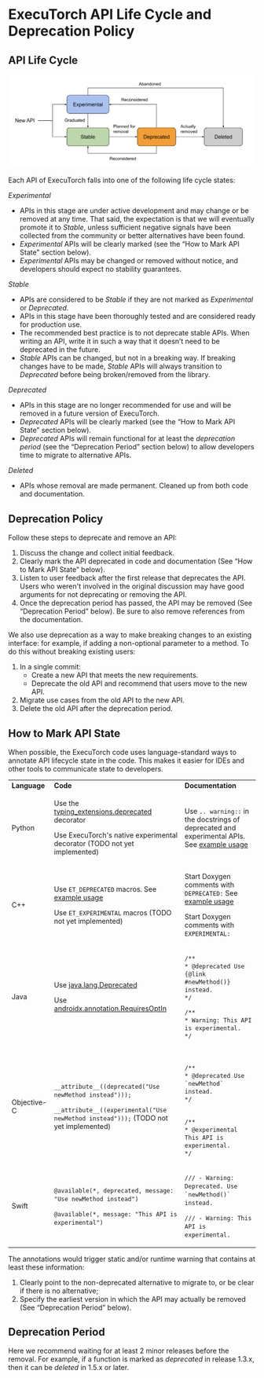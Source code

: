 # ExecuTorch API Life Cycle and Deprecation Policy

## API Life Cycle

![name](_static/img/api_life_cycle.png)

Each API of ExecuTorch falls into one of the following life cycle states:

_Experimental_

- APIs in this stage are under active development and may change or be removed
  at any time. That said, the expectation is that we will eventually promote it
  to _Stable_, unless sufficient negative signals have been collected from the
  community or better alternatives have been found.
- _Experimental_ APIs will be clearly marked (see the “How to Mark API State”
  section below).
- _Experimental_ APIs may be changed or removed without notice, and developers
  should expect no stability guarantees.

_Stable_

- APIs are considered to be _Stable_ if they are not marked as _Experimental_ or
  _Deprecated._
- APIs in this stage have been thoroughly tested and are considered ready for
  production use.
- The recommended best practice is to not deprecate stable APIs. When writing an
  API, write it in such a way that it doesn’t need to be deprecated in the
  future.
- _Stable_ APIs can be changed, but not in a breaking way. If breaking changes
  have to be made, _Stable_ APIs will always transition to _Deprecated_ before
  being broken/removed from the library.

_Deprecated_

- APIs in this stage are no longer recommended for use and will be removed in a
  future version of ExecuTorch.
- _Deprecated_ APIs will be clearly marked (see the “How to Mark API State”
  section below).
- _Deprecated_ APIs will remain functional for at least the _deprecation period_
  (see the “Deprecation Period” section below) to allow developers time to
  migrate to alternative APIs.

_Deleted_

- APIs whose removal are made permanent. Cleaned up from both code and
  documentation.

## Deprecation Policy

Follow these steps to deprecate and remove an API:

1. Discuss the change and collect initial feedback.
2. Clearly mark the API deprecated in code and documentation (See “How to Mark
   API State” below).
3. Listen to user feedback after the first release that deprecates the API.
   Users who weren't involved in the original discussion may have good arguments
   for not deprecating or removing the API.
4. Once the deprecation period has passed, the API may be removed (See
   “Deprecation Period” below). Be sure to also remove references from the
   documentation.


We also use deprecation as a way to make breaking changes to an existing
interface: for example, if adding a non-optional parameter to a method. To do
this without breaking existing users:

1. In a single commit:
   - Create a new API that meets the new requirements.
   - Deprecate the old API and recommend that users move to the new API.
2. Migrate use cases from the old API to the new API.
3. Delete the old API after the deprecation period.

## How to Mark API State

When possible, the ExecuTorch code uses language-standard ways to annotate API
lifecycle state in the code. This makes it easier for IDEs and other tools to
communicate state to developers.

<table>
  <tr>
   <td><strong>Language</strong>
   </td>
   <td><strong>Code</strong>
   </td>
   <td><strong>Documentation</strong>
   </td>
  </tr>
  <tr>
   <td>Python
   </td>
   <td>

Use the
<a href="https://typing-extensions.readthedocs.io/en/latest/#typing_extensions.deprecated">typing_extensions.deprecated</a>
decorator

<p>
Use ExecuTorch's native experimental decorator (TODO not yet implemented)

   </td>
   <td>

Use <code>.. warning::</code> in the docstrings of deprecated and experimental
APIs. See
<a href="https://github.com/pytorch/pytorch/blob/cd8bbdc71a0258292381a7d54c8b353988d02ff4/torch/nn/utils/stateless.py#L170">example
usage</a>

</ul>
   </td>
  </tr>
  <tr>
   <td>C++
   </td>
   <td>

Use <code>ET_DEPRECATED</code> macros. See <a href="https://github.com/pytorch/executorch/blob/8e0f856ee269b319ac4195509cf31e3f548aa0e8/runtime/executor/program.h#L81">example usage</a>

<p>
<p>
Use <code>ET_EXPERIMENTAL</code> macros (TODO not yet implemented)
</ul>
   </td>
   <td>

Start Doxygen comments with <code>DEPRECATED:</code> See
<a href="https://github.com/pytorch/executorch/blob/9d859653ae916d0a72f6b2b5c5925bed38832140/runtime/executor/program.h#L139">example
usage</a>

<p>
<p>
Start Doxygen comments with <code>EXPERIMENTAL:</code>
   </td>
  </tr>
  <tr>
   <td>Java
   </td>
   <td>

Use <a href="https://docs.oracle.com/javase/9/docs/api/java/lang/Deprecated.html">java.lang.Deprecated</a>

<p>
<p>

Use <a href="https://cs.android.com/androidx/platform/frameworks/support/+/androidx-main:docs/api_guidelines/annotations.md">androidx.annotation.RequiresOptIn</a>

   </td>
   <td>
<p>
<pre><code>/**
* @deprecated Use {@link #newMethod()} instead.
*/
</code></pre>
<p>
<pre><code>/**
* Warning: This API is experimental.
*/</code></pre>
   </td>
  </tr>
  <tr>
   <td>Objective-C
   </td>
   <td>
<p>
<code>__attribute__((deprecated("Use newMethod instead")));</code>
<p>
<p>
<code>__attribute__((experimental("Use newMethod instead")));</code> (TODO not yet implemented)
   </td>
   <td>
<p>
<pre><code>
/**
* @deprecated Use `newMethod` instead.
*/
</code></pre>
<p>
<pre><code>
/**
* @experimental This API is experimental.
*/</code></pre>
<p>
   </td>
  </tr>
  <tr>
   <td>Swift
   </td>
   <td>
<p>
<code>@available(*, deprecated, message: "Use newMethod instead")</code>
<p>
<p>
<code>@available(*, message: "This API is experimental")</code>
   </td>
   <td>
<p>
<code>/// - Warning: Deprecated. Use `newMethod()` instead.</code>
<p>
<code>/// - Warning: This API is experimental.</code>
   </td>
  </tr>
</table>

The annotations would trigger static and/or runtime warning that contains at
least these information:

1. Clearly point to the non-deprecated alternative to migrate to, or be clear if
   there is no alternative;
2. Specify the earliest version in which the API may actually be removed (See
   “Deprecation Period” below).

## Deprecation Period

Here we recommend waiting for at least 2 minor releases before the removal. For
example, if a function is marked as _deprecated_ in release 1.3.x, then it can
be _deleted_ in 1.5.x or later.
